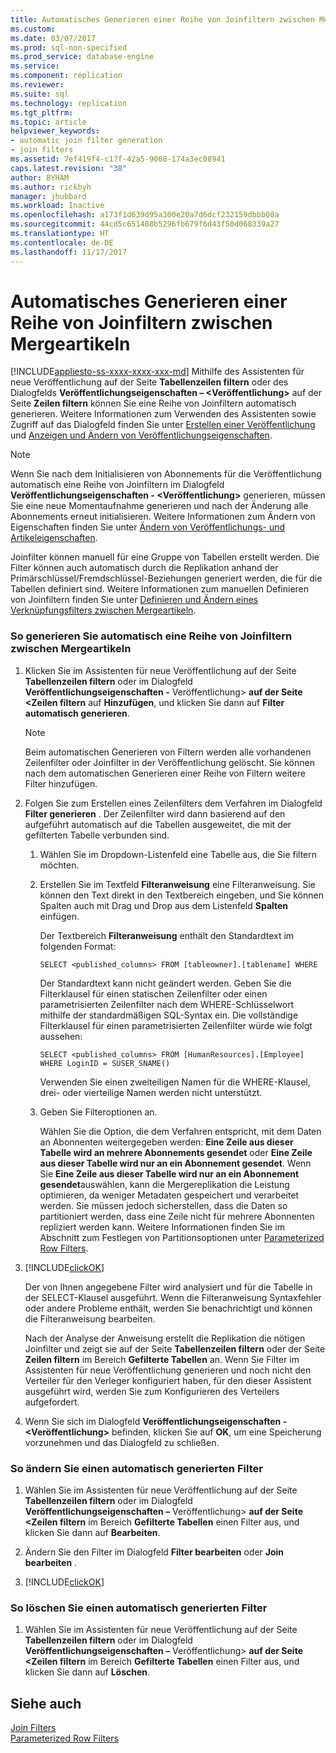 ```yaml
---
title: Automatisches Generieren einer Reihe von Joinfiltern zwischen Mergeartikeln | Microsoft-Dokumentation
ms.custom: 
ms.date: 03/07/2017
ms.prod: sql-non-specified
ms.prod_service: database-engine
ms.service: 
ms.component: replication
ms.reviewer: 
ms.suite: sql
ms.technology: replication
ms.tgt_pltfrm: 
ms.topic: article
helpviewer_keywords:
- automatic join filter generation
- join filters
ms.assetid: 7ef419f4-c17f-42a5-9068-174a3ec08941
caps.latest.revision: "38"
author: BYHAM
ms.author: rickbyh
manager: jhubbard
ms.workload: Inactive
ms.openlocfilehash: a173f1d639d95a300e20a7d6dcf232159dbbb08a
ms.sourcegitcommit: 44cd5c651488b5296fb679f6d43f50d068339a27
ms.translationtype: HT
ms.contentlocale: de-DE
ms.lasthandoff: 11/17/2017
---
```

# <a name="automatically-generate-join-filters-between-merge-articles"></a>Automatisches Generieren einer Reihe von Joinfiltern zwischen Mergeartikeln
[!INCLUDE[appliesto-ss-xxxx-xxxx-xxx-md](../../../includes/appliesto-ss-xxxx-xxxx-xxx-md.md)] Mithilfe des Assistenten für neue Veröffentlichung auf der Seite **Tabellenzeilen filtern** oder des Dialogfelds **Veröffentlichungseigenschaften – \<Veröffentlichung>** auf der Seite **Zeilen filtern** können Sie eine Reihe von Joinfiltern automatisch generieren. Weitere Informationen zum Verwenden des Assistenten sowie Zugriff auf das Dialogfeld finden Sie unter [Erstellen einer Veröffentlichung](../../../relational-databases/replication/publish/create-a-publication.md) und [Anzeigen und Ändern von Veröffentlichungseigenschaften](../../../relational-databases/replication/publish/view-and-modify-publication-properties.md).  
  
> [!NOTE]  
>  Wenn Sie nach dem Initialisieren von Abonnements für die Veröffentlichung automatisch eine Reihe von Joinfiltern im Dialogfeld **Veröffentlichungseigenschaften - \<Veröffentlichung>** generieren, müssen Sie eine neue Momentaufnahme generieren und nach der Änderung alle Abonnements erneut initialisieren. Weitere Informationen zum Ändern von Eigenschaften finden Sie unter [Ändern von Veröffentlichungs- und Artikeleigenschaften](../../../relational-databases/replication/publish/change-publication-and-article-properties.md).  
  
 Joinfilter können manuell für eine Gruppe von Tabellen erstellt werden. Die Filter können auch automatisch durch die Replikation anhand der Primärschlüssel/Fremdschlüssel-Beziehungen generiert werden, die für die Tabellen definiert sind. Weitere Informationen zum manuellen Definieren von Joinfiltern finden Sie unter [Definieren und Ändern eines Verknüpfungsfilters zwischen Mergeartikeln](../../../relational-databases/replication/publish/define-and-modify-a-join-filter-between-merge-articles.md).  
  
### <a name="to-automatically-generate-a-set-of-join-filters-between-merge-articles"></a>So generieren Sie automatisch eine Reihe von Joinfiltern zwischen Mergeartikeln  
  
1.  Klicken Sie im Assistenten für neue Veröffentlichung auf der Seite **Tabellenzeilen filtern** oder im Dialogfeld **Veröffentlichungseigenschaften -** Veröffentlichung> **auf der Seite \<Zeilen filtern** auf **Hinzufügen**, und klicken Sie dann auf **Filter automatisch generieren**.  
  
    > [!NOTE]  
    >  Beim automatischen Generieren von Filtern werden alle vorhandenen Zeilenfilter oder Joinfilter in der Veröffentlichung gelöscht. Sie können nach dem automatischen Generieren einer Reihe von Filtern weitere Filter hinzufügen.  
  
2.  Folgen Sie zum Erstellen eines Zeilenfilters dem Verfahren im Dialogfeld **Filter generieren** . Der Zeilenfilter wird dann basierend auf den aufgeführt automatisch auf die Tabellen ausgeweitet, die mit der gefilterten Tabelle verbunden sind.  
  
    1.  Wählen Sie im Dropdown-Listenfeld eine Tabelle aus, die Sie filtern möchten.  
  
    2.  Erstellen Sie im Textfeld **Filteranweisung** eine Filteranweisung. Sie können den Text direkt in den Textbereich eingeben, und Sie können Spalten auch mit Drag und Drop aus dem Listenfeld **Spalten** einfügen.  
  
         Der Textbereich **Filteranweisung** enthält den Standardtext im folgenden Format:  
  
        ```  
        SELECT <published_columns> FROM [tableowner].[tablename] WHERE  
        ```  
  
         Der Standardtext kann nicht geändert werden. Geben Sie die Filterklausel für einen statischen Zeilenfilter oder einen parametrisierten Zeilenfilter nach dem WHERE-Schlüsselwort mithilfe der standardmäßigen SQL-Syntax ein. Die vollständige Filterklausel für einen parametrisierten Zeilenfilter würde wie folgt aussehen:  
  
        ```  
        SELECT <published_columns> FROM [HumanResources].[Employee] WHERE LoginID = SUSER_SNAME()  
        ```  
  
         Verwenden Sie einen zweiteiligen Namen für die WHERE-Klausel, drei- oder vierteilige Namen werden nicht unterstützt.  
  
    3.  Geben Sie Filteroptionen an.  
  
         Wählen Sie die Option, die dem Verfahren entspricht, mit dem Daten an Abonnenten weitergegeben werden: **Eine Zeile aus dieser Tabelle wird an mehrere Abonnements gesendet** oder **Eine Zeile aus dieser Tabelle wird nur an ein Abonnement gesendet**. Wenn Sie **Eine Zeile aus dieser Tabelle wird nur an ein Abonnement gesendet**auswählen, kann die Mergereplikation die Leistung optimieren, da weniger Metadaten gespeichert und verarbeitet werden. Sie müssen jedoch sicherstellen, dass die Daten so partitioniert werden, dass eine Zeile nicht für mehrere Abonnenten repliziert werden kann. Weitere Informationen finden Sie im Abschnitt zum Festlegen von Partitionsoptionen unter [Parameterized Row Filters](../../../relational-databases/replication/merge/parameterized-filters-parameterized-row-filters.md).  
  
3.  [!INCLUDE[clickOK](../../../includes/clickok-md.md)]  
  
     Der von Ihnen angegebene Filter wird analysiert und für die Tabelle in der SELECT-Klausel ausgeführt. Wenn die Filteranweisung Syntaxfehler oder andere Probleme enthält, werden Sie benachrichtigt und können die Filteranweisung bearbeiten.  
  
     Nach der Analyse der Anweisung erstellt die Replikation die nötigen Joinfilter und zeigt sie auf der Seite **Tabellenzeilen filtern** oder der Seite **Zeilen filtern** im Bereich **Gefilterte Tabellen** an. Wenn Sie Filter im Assistenten für neue Veröffentlichung generieren und noch nicht den Verteiler für den Verleger konfiguriert haben, für den dieser Assistent ausgeführt wird, werden Sie zum Konfigurieren des Verteilers aufgefordert.  
  
4.  Wenn Sie sich im Dialogfeld **Veröffentlichungseigenschaften - \<Veröffentlichung>** befinden, klicken Sie auf **OK**, um eine Speicherung vorzunehmen und das Dialogfeld zu schließen.  
  
### <a name="to-modify-a-filter-that-was-automatically-generated"></a>So ändern Sie einen automatisch generierten Filter  
  
1.  Wählen Sie im Assistenten für neue Veröffentlichung auf der Seite **Tabellenzeilen filtern** oder im Dialogfeld **Veröffentlichungseigenschaften –** Veröffentlichung> **auf der Seite \<Zeilen filtern** im Bereich **Gefilterte Tabellen** einen Filter aus, und klicken Sie dann auf **Bearbeiten**.  
  
2.  Ändern Sie den Filter im Dialogfeld **Filter bearbeiten** oder **Join bearbeiten** .  
  
3.  [!INCLUDE[clickOK](../../../includes/clickok-md.md)]  
  
### <a name="to-delete-a-filter-that-was-automatically-generated"></a>So löschen Sie einen automatisch generierten Filter  
  
1.  Wählen Sie im Assistenten für neue Veröffentlichung auf der Seite **Tabellenzeilen filtern** oder im Dialogfeld **Veröffentlichungseigenschaften –** Veröffentlichung> **auf der Seite \<Zeilen filtern** im Bereich **Gefilterte Tabellen** einen Filter aus, und klicken Sie dann auf **Löschen**.  
  
## <a name="see-also"></a>Siehe auch  
 [Join Filters](../../../relational-databases/replication/merge/join-filters.md)   
 [Parameterized Row Filters](../../../relational-databases/replication/merge/parameterized-filters-parameterized-row-filters.md)  
  
  
